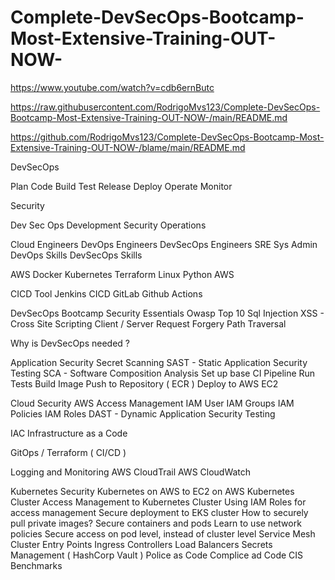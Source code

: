# Complete-DevSecOps-Bootcamp-Most-Extensive-Training-OUT-NOW-

https://www.youtube.com/watch?v=cdb6ernButc 

https://raw.githubusercontent.com/RodrigoMvs123/Complete-DevSecOps-Bootcamp-Most-Extensive-Training-OUT-NOW-/main/README.md

https://github.com/RodrigoMvs123/Complete-DevSecOps-Bootcamp-Most-Extensive-Training-OUT-NOW-/blame/main/README.md

DevSecOps

Plan 
Code 
Build
Test
Release
Deploy
Operate
Monitor

Security 

Dev                   Sec           Ops
Development    Security    Operations      

Cloud Engineers
DevOps Engineers
DevSecOps Engineers
SRE 
Sys Admin
DevOps Skills
DevSecOps Skills

AWS
Docker 
Kubernetes
Terraform
Linux
Python 
AWS

CICD Tool
Jenkins 
CICD GitLab
Github Actions 

DevSecOps Bootcamp
Security Essentials 
Owasp Top 10
Sql Injection
XSS - Cross Site Scripting 
Client / Server Request Forgery
Path Traversal

Why is DevSecOps needed ?

Application Security 
Secret Scanning
SAST - Static Application Security Testing
SCA - Software Composition Analysis 
Set up base CI Pipeline
Run Tests
Build Image
Push to Repository ( ECR )
Deploy to AWS EC2

Cloud Security 
AWS Access Management
IAM User
IAM Groups
IAM Policies
IAM Roles
DAST - Dynamic Application Security Testing 

IAC Infrastructure as a Code

GitOps / Terraform ( CI/CD ) 

Logging and Monitoring 
AWS CloudTrail
AWS CloudWatch 

Kubernetes Security 
Kubernetes on AWS to EC2 on AWS
Kubernetes Cluster
Access Management to Kubernetes Cluster
Using IAM Roles for access management 
Secure deployment to EKS cluster
How to securely pull private images?
Secure containers and pods
Learn to use network policies
Secure access on pod level, instead of cluster level
Service Mesh
Cluster Entry Points 
Ingress Controllers
Load Balancers
Secrets Management ( HashCorp Vault )
Police as Code
Complice ad Code
CIS Benchmarks





